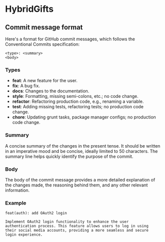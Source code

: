 # HybridGifts

## Commit message format
Here's a format for GitHub commit messages, which follows the Conventional Commits specification:
```
<type>: <summary>
<body>
```

### Types
- **feat**: A new feature for the user.
- **fix**: A bug fix.
- **docs**: Changes to the documentation.
- **style**: Formatting, missing semi-colons, etc.; no code change.
- **refactor**: Refactoring production code, e.g., renaming a variable.
- **test**: Adding missing tests, refactoring tests; no production code change.
- **chore**: Updating grunt tasks, package manager configs; no production code change.

### Summary
A concise summary of the changes in the present tense. It should be written in an imperative mood and be concise, ideally limited to 50 characters. The summary line helps quickly identify the purpose of the commit.

### Body
The body of the commit message provides a more detailed explanation of the changes made, the reasoning behind them, and any other relevant information.

### Example
```
feat(auth): add OAuth2 login

Implement OAuth2 login functionality to enhance the user authentication process. This feature allows users to log in using their social media accounts, providing a more seamless and secure login experience.
```
